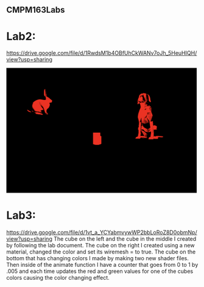 ## CMPM163Labs
# Lab2:
https://drive.google.com/file/d/1RwdsM1b4OBfUhCkWANv7oJh_5HeuHIQH/view?usp=sharing

<img src= "lab2/part2_scene_screenshot.png" width=500 >

# Lab3:
https://drive.google.com/file/d/1vt_a_YCYabmvywWP2bbLoRoZ8D0obmNp/view?usp=sharing
The cube on the left and the cube in the middle I created by following the lab document. The cube on the right I created using a new material, changed the color and set its wiremesh = to true. The cube on the bottom that has changing colors I made by making two new shader files. Then inside of the animate function I have a counter that goes from 0 to 1 by .005 and each time updates the red and green values for one of the cubes colors causing the color changing effect.
